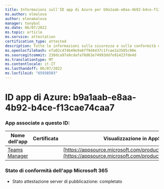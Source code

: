 ```yaml
---
title: Informazioni sull'ID app di Azure per b9a1aab-e8aa-4b92-b4ce-f13cae74caa7
ms.author: elmalova
author: elenamalova
manager: tonybal
ms.date: 06/07/2022
ms.topic: article
ms.service: attestation
certification_type: attested
description: Tutte le informazioni sulla sicurezza e sulla conformità disponibili per b9a1aab-e8aa-4b92-b4ce-f13cae74caa7.
ms.openlocfilehash: efa02c474b49e9a6ff9d4437c1fcae2a3585c90e
ms.sourcegitcommit: 238dca97a9cdafa78d63e74993ddfe91423fde4d
ms.translationtype: MT
ms.contentlocale: it-IT
ms.lasthandoff: 06/07/2022
ms.locfileid: "65938503"
---
```

# <a name="azure-app-id-b9a1aaab-e8aa-4b92-b4ce-f13cae74caa7"></a>ID app di Azure: b9a1aab-e8aa-4b92-b4ce-f13cae74caa7


### <a name="apps-associated-with-this-id"></a>App associate a questo ID:
| **Nome dell'app** | **Certificata** | **Visualizzazione in AppSource** |
|--------------|---------------|-----------------------|
| [Teams Manager](../forward/WA200000764.md) |  | [https://appsource.microsoft.com/product/office/WA200000764](https://appsource.microsoft.com/product/office/WA200000764) |

### <a name="microsoft-365-app-compliance-status"></a>Stato di conformità dell'app Microsoft 365
- Stato attestazione server di pubblicazione: completato
